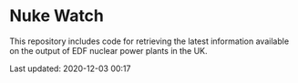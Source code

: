 # Nuke Watch

This repository includes code for retrieving the latest information available on the output of EDF nuclear power plants in the UK.

Last updated: 2020-12-03 00:17
